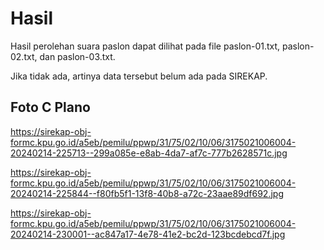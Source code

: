 # Hasil

Hasil perolehan suara paslon dapat dilihat pada file paslon-01.txt, paslon-02.txt, dan paslon-03.txt.

Jika tidak ada, artinya data tersebut belum ada pada SIREKAP.

## Foto C Plano

https://sirekap-obj-formc.kpu.go.id/a5eb/pemilu/ppwp/31/75/02/10/06/3175021006004-20240214-225713--299a085e-e8ab-4da7-af7c-777b2628571c.jpg

https://sirekap-obj-formc.kpu.go.id/a5eb/pemilu/ppwp/31/75/02/10/06/3175021006004-20240214-225844--f80fb5f1-13f8-40b8-a72c-23aae89df692.jpg

https://sirekap-obj-formc.kpu.go.id/a5eb/pemilu/ppwp/31/75/02/10/06/3175021006004-20240214-230001--ac847a17-4e78-41e2-bc2d-123bcdebcd7f.jpg
